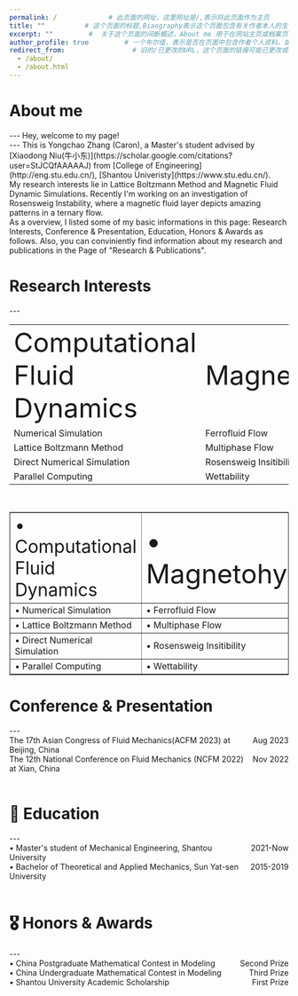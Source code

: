```yaml
---
permalink: /             # 此页面的网址，这里网址是/,表示将此页面作为主页
title: ""          # 这个页面的标题,Biaography表示这个页面包含有关作者本人的生平事迹。
excerpt: ""         #  关于这个页面的间断概述，About me 用于在网站主页或档案页面的列表视图中显示时提供预览内容
author_profile: true         # 一个布尔值，表示是否在页面中包含作者个人资料。如果值为true,则会在页面底部显示一个名为作者“Author”的模块，在本案例库中可能指代侧边栏，即sidebar      
redirect_from:                 # 旧的/已更改的URL，这个页面的链接可能已更改或重定向到新页面。此字段值是一个数组，为页面提供其他链接的路径，以避免网站的“404 page not found”错误。
  - /about/
  - /about.html
---
```

<h1>About me</h1>
---
Hey, welcome to my page!  <br>
---
This is Yongchao Zhang (Caron), a Master's student advised by [Xiaodong Niu(牛小东)](https://scholar.google.com/citations?user=StJCQfAAAAAJ) from [College of Engineering](http://eng.stu.edu.cn/), [Shantou Univeristy](https://www.stu.edu.cn/). 
<br>
My research interests lie in Lattice Boltzmann Method and Magnetic Fluid Dynamic Simulations. Recently I'm working on an investigation of Rosensweig Instability, where a magnetic fluid layer depicts amazing patterns in a ternary flow.
<br>
As a overview, I listed some of my basic informations in this page: Research Interests, Conference & Presentation, Education, Honors & Awards as follows.
Also, you can conviniently find information about my research and publications in the Page of "Research & Publications". 

<!--My CV is available here: [Caron Zhang's Curriculum Viate].-->

<h1 id=interests>Research Interests</h1>
--- 

|||
|-------------------------------|-------------------------|
| <font size=14>Computational Fluid Dynamics</font> | <font size=10>Magnetohydrodynamics</font>    |
| Numerical Simulation          | Ferrofluid Flow         |
| Lattice Boltzmann Method      | Multiphase Flow         |
| Direct Numerical Simulation   | Rosensweig Insitibility |
| Parallel Computing            | Wettability             |

<table width="600" border="">
  <tr>
    <td><font size=6>• Computational Fluid Dynamics</font></td>
    <td><font size=8>• Magnetohydrodynamics</font></td>
  </tr>
  <tr>
    <td>• Numerical Simulation</td>
    <td>• Ferrofluid Flow</td>
  </tr>
  <tr>
    <td>• Lattice Boltzmann Method</td>
    <td>• Multiphase Flow</td>
  </tr>
  <tr>
    <td>• Direct Numerical Simulation</td>
    <td>• Rosensweig Insitibility</td>
  </tr>
  <tr>
    <td>• Parallel Computing</td>
    <td>• Wettability</td>
  </tr>
<br>
</table>
<h1>Conference & Presentation</h1>
---
<div><span style="float:right">Aug 2023</span>The 17th Asian Congress of Fluid Mechanics(ACFM 2023) at Beijing, China</div>
<div><span style="float:right">Nov 2022</span>The 12th National Conference on Fluid Mechanics (NCFM 2022) at Xian, China</div><br>
<h1 id=educations> 📖 Education</h1>
---
<div><span style="float:right">2021-Now</span>• Master's student of Mechanical Engineering, Shantou University</div>
<div><span style="float:right">2015-2019</span>• Bachelor of Theoretical and Applied Mechanics, Sun Yat-sen University</div><br>
<h1 id=honors>🎖 Honors & Awards</h1>
---
<div><span style="float:right">Second Prize</span>• China Postgraduate Mathematical Contest in Modeling</div>
<div><span style="float:right">Third Prize</span>• China Undergraduate Mathematical Contest in Modeling</div>
<div><span style="float:right">First Prize</span>• Shantou University Academic Scholarship</div>
